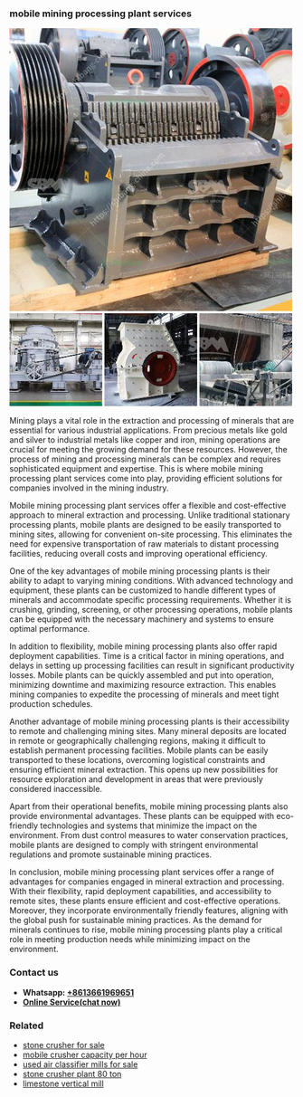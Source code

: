 <h3>mobile mining processing plant services</h3><img src='1702950249.jpg' alt=''><p>Mining plays a vital role in the extraction and processing of minerals that are essential for various industrial applications. From precious metals like gold and silver to industrial metals like copper and iron, mining operations are crucial for meeting the growing demand for these resources. However, the process of mining and processing minerals can be complex and requires sophisticated equipment and expertise. This is where mobile mining processing plant services come into play, providing efficient solutions for companies involved in the mining industry.</p><p>Mobile mining processing plant services offer a flexible and cost-effective approach to mineral extraction and processing. Unlike traditional stationary processing plants, mobile plants are designed to be easily transported to mining sites, allowing for convenient on-site processing. This eliminates the need for expensive transportation of raw materials to distant processing facilities, reducing overall costs and improving operational efficiency. </p><p>One of the key advantages of mobile mining processing plants is their ability to adapt to varying mining conditions. With advanced technology and equipment, these plants can be customized to handle different types of minerals and accommodate specific processing requirements. Whether it is crushing, grinding, screening, or other processing operations, mobile plants can be equipped with the necessary machinery and systems to ensure optimal performance.</p><p>In addition to flexibility, mobile mining processing plants also offer rapid deployment capabilities. Time is a critical factor in mining operations, and delays in setting up processing facilities can result in significant productivity losses. Mobile plants can be quickly assembled and put into operation, minimizing downtime and maximizing resource extraction. This enables mining companies to expedite the processing of minerals and meet tight production schedules.</p><p>Another advantage of mobile mining processing plants is their accessibility to remote and challenging mining sites. Many mineral deposits are located in remote or geographically challenging regions, making it difficult to establish permanent processing facilities. Mobile plants can be easily transported to these locations, overcoming logistical constraints and ensuring efficient mineral extraction. This opens up new possibilities for resource exploration and development in areas that were previously considered inaccessible.</p><p>Apart from their operational benefits, mobile mining processing plants also provide environmental advantages. These plants can be equipped with eco-friendly technologies and systems that minimize the impact on the environment. From dust control measures to water conservation practices, mobile plants are designed to comply with stringent environmental regulations and promote sustainable mining practices.</p><p>In conclusion, mobile mining processing plant services offer a range of advantages for companies engaged in mineral extraction and processing. With their flexibility, rapid deployment capabilities, and accessibility to remote sites, these plants ensure efficient and cost-effective operations. Moreover, they incorporate environmentally friendly features, aligning with the global push for sustainable mining practices. As the demand for minerals continues to rise, mobile mining processing plants play a critical role in meeting production needs while minimizing impact on the environment.</p><h3>Contact us</h3><ul><li><strong>Whatsapp:&nbsp;<a href="https://wa.me/8613661969651">+8613661969651</a></strong></li><li><a href="https://swt.shibang-china.com/?git&amp;zhl&amp;mobile mining processing plant services"><strong>Online Service(chat now)</strong></a></li></ul><h3>Related</h3><ul><li><a href='stone crusher for sale.md'>stone crusher for sale</a></li><li><a href='mobile crusher capacity per hour.md'>mobile crusher capacity per hour</a></li><li><a href='used air classifier mills for sale.md'>used air classifier mills for sale</a></li><li><a href='stone crusher plant 80 ton.md'>stone crusher plant 80 ton</a></li><li><a href='limestone vertical mill.md'>limestone vertical mill</a></li></ul>